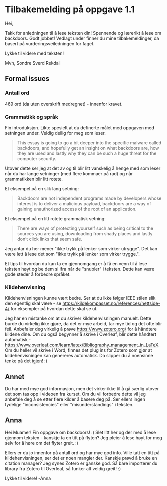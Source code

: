 # Tilbakemelding på oppgave 1.1

Hei, 

Takk for anledningen til å lese teksten din! Spennende og lærerikt å lese om backdoors. Godt jobbet! Vedlagt under finner du mine tilbakemeldinger, da basert på vurderingsveiledningen for faget. 

Lykke til videre med teksten!

Mvh,
Sondre Sverd Rekdal

## Formal issues

### Antall ord
469 ord (da uten overskrift medregnet) - innenfor kravet. 

### Grammatikk og språk
Fin introduksjon. Likte spesielt at du definerte målet med oppgaven med setningen under. Veldig deilig for meg som leser.

> This essay is going to go a bit deeper into the specific malware called backdoors, and hopefully get an insight on what backdoors are, how they are used and lastly why they can be such a huge threat for the computer security.

Utover dette ser jeg at det av og til blir litt vanskelig å henge med som leser når du har lange setninger (med flere kommaer på rad) og når grammatikken blir litt rotete. 

Et eksempel på en slik lang setning: 

> Backdoors are not independent programs made by developers whose interest is to deliver a malicious payload, backdoors are a way of gaining unauthorized access of the root of an application.

Et eksempel på en litt rotete grammatisk setning:

> There are ways of protecting yourself such as being critical to the sources you are using, downloading from shady places and lastly don’t click links that seem safe.

Jeg antar du her mener "ikke trykk på lenker som virker utrygge". Det kan være lett å lese det som "ikke trykk på lenker som virker trygge.".

Et tips til hvordan du kan ta en gjennomgang er å få en venn til å lese teksten høyt og be dem si ifra når de "snubler" i teksten. Dette kan være gode steder å forbedre språket. 

### Kildehenvisning
Kildehenvisningen kunne vært bedre. Ser at du ikke følger IEEE stilen slik den egentlig skal være - se https://kildekompasset.no/references/nettside-4/ for eksempler på hvordan dette skal se ut.

Jeg har en mistanke om at du skriver kildehenvisningen manuelt. Dette burde du virkelig ikke gjøre, da det er mye arbeid, tar mye tid og det ofte blir feil. Anbefaler deg virkelig å prøve https://www.zotero.org/ for å håndtere kildene dine. Om du også begynner å skrive i Overleaf, blir dette håndtert automatisk - https://www.overleaf.com/learn/latex/Bibliography_management_in_LaTeX. Om du heller vil skrive i Word, finnes det plug ins for Zotero som gjør at kildehenvisningen kan genereres automatisk. Da slipper du å noensinne tenke på det igjen! :)  

## Annet
Du har med mye god informasjon, men det virker ikke til å gå særlig utover det som tas opp i videoen fra kurset. Om du vil forbedre dette vil jeg anbefale deg å se etter flere kilder å basere deg på. Ser ellers ingen tydelige "inconsistencies" eller "misunderstandings" i teksten. 


## Anna

Hei Muamer! Fin oppgave om backdoors! :) Slet litt her og der med å lese gjennom teksten - kanskje ta en titt på flyten? Jeg pleier å lese høyt for meg selv for å høre om det flyter greit. :) 

Ellers er du jo innenfor på antall ord og har mye god info. Ville tatt en titt på kildehenvisningen, ser det er noen mangler der. Kanskje prøvd å bruke en citation manager? Jeg synes Zotero er ganske god. Så bare importerer du library fra Zotero til Overleaf, så funker alt veldig greit! :)

Lykke til videre! 
-Anna